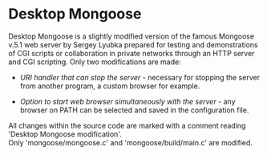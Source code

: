 
Desktop Mongoose
==================================
  
Desktop Mongoose is a slightly modified version of the famous Mongoose v.5.1 web server by Sergey Lyubka prepared for testing and demonstrations of CGI scripts or collaboration in private networks through an HTTP server and CGI scripting. Only two modifications are made:  

* *URI handler that can stop the server* - necessary for stopping the server from another program, a custom browser for example.  

* *Option to start web browser simultaneously with the server* - any browser on PATH can be selected and saved in the configuration file.  

All changes within the source code are marked with a comment reading 'Desktop Mongoose modification'.  
Only 'mongoose/mongoose.c' and 'mongoose/build/main.c' are modified.  
  
